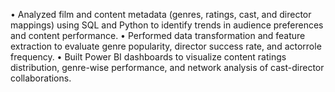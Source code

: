 •	Analyzed film and content metadata (genres, ratings, cast, and director mappings) using SQL and Python to identify trends in audience preferences and content performance. 
•	Performed data transformation and feature extraction to evaluate genre popularity, director success rate, and actorrole frequency. 
•	Built Power BI dashboards to visualize content ratings distribution, genre-wise performance, and network analysis of cast-director collaborations. 

